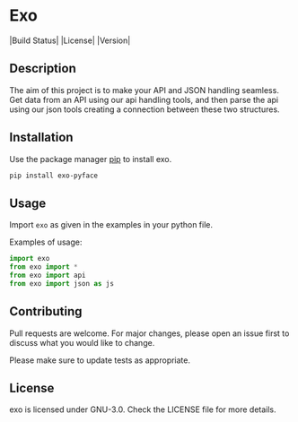 Exo
=====================

|Build Status|
|License|
|Version|

## Description

The aim of this project is to make your API and JSON handling seamless.
Get data from an API using our api handling tools, and then parse the api using our json tools creating a connection between these two structures.

## Installation

Use the package manager [pip](https://pip.pypa.io/en/stable/) to install exo.

```bash
pip install exo-pyface
```

## Usage
Import `exo` as given in the examples in your python file.

Examples of usage:

```python
import exo
from exo import *
from exo import api
from exo import json as js
```

## Contributing
Pull requests are welcome. For major changes, please open an issue first to discuss what you would like to change.

Please make sure to update tests as appropriate.

## License
exo is licensed under GNU-3.0. Check the LICENSE file for more details.
